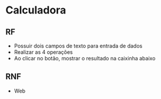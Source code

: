# Calculadora

## RF
- Possuir dois campos de texto para entrada de dados
- Realizar as 4 operações
- Ao clicar no botão, mostrar o resultado na caixinha abaixo

## RNF
- Web
